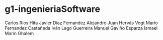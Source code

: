 # g1-ingenieriaSoftware
Carlos Rios Hita
Javier Diaz Fernandez
Alejandro Juan Hervás Vogt
Mario Fernandez Castañeda
Iván Lago Guerreira
Manuel Gaviño Esparza
Ismael Marin Ghalem

